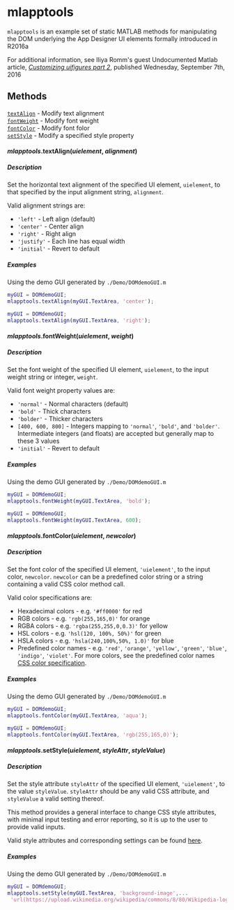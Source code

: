 # mlapptools
`mlapptools` is an example set of static MATLAB methods for manipulating the DOM underlying the App Designer UI elements formally introduced in R2016a

For additional information, see Iliya Romm's guest Undocumented Matlab article, [*Customizing uifigures part 2*](http://undocumentedmatlab.com/blog/customizing-uifigures-part-2), published Wednesday, September 7th, 2016

## Methods
[`textAlign`](#textAlign) - Modify text alignment  
[`fontWeight`](#fontWeight) - Modify font weight  
[`fontColor`](#fontColor) - Modify font folor  
[`setStyle`](#setStyle) - Modify a specified style property

<a name="textAlign"></a>
#### *mlapptools*.**textAlign**(*uielement*, *alignment*)
##### Description
Set the horizontal text alignment of the specified UI element, `uielement`, to that specified by the input alignment string, `alignment`. 

Valid alignment strings are:
  * `'left'` - Left align (default)
  * `'center'` - Center align
  * `'right'` - Right align
  * `'justify'` - Each line has equal width
  * `'initial'` - Revert to default

##### Examples
Using the demo GUI generated by `./Demo/DOMdemoGUI.m`

```MATLAB
myGUI = DOMdemoGUI;
mlapptools.textAlign(myGUI.TextArea, 'center');
```

```MATLAB
myGUI = DOMdemoGUI;
mlapptools.textAlign(myGUI.TextArea, 'right');
```

<a name="fontWeight"></a>
#### *mlapptools*.**fontWeight**(*uielement*, *weight*)
##### Description
Set the font weight of the specified UI element, `uielement`, to the input weight string or integer, `weight`.

Valid font weight property values are:
  * `'normal'` - Normal characters (default)
  * `'bold'` - Thick characters
  * `'bolder'` - Thicker characters
  * `[400, 600, 800]` - Integers mapping to `'normal'`, `'bold'`, and `'bolder'`. Intermediate integers (and floats) are accepted but generally map to these 3 values
  * `'initial'` - Revert to default

##### Examples
Using the demo GUI generated by `./Demo/DOMdemoGUI.m`

```MATLAB
myGUI = DOMdemoGUI;
mlapptools.fontWeight(myGUI.TextArea, 'bold');
```

```MATLAB
myGUI = DOMdemoGUI;
mlapptools.fontWeight(myGUI.TextArea, 600);
```

<a name="fontColor"></a>
#### *mlapptools*.**fontColor**(*uielement*, *newcolor*)
##### Description
Set the font color of the specified UI element, `'uielement'`, to the input color, `newcolor`. `newcolor` can be a predefined color string or a string containing a valid CSS color method call.

Valid color specifications are:
  * Hexadecimal colors - e.g. `'#ff0000'` for red
  * RGB colors - e.g. `'rgb(255,165,0)'` for orange
  * RGBA colors - e.g. `'rgba(255,255,0,0.3)'` for yellow
  * HSL colors - e.g. `'hsl(120, 100%, 50%)'` for green
  * HSLA colors - e.g. `'hsla(240,100%,50%, 1.0)'` for blue
  * Predefined color names - e.g. `'red'`, `'orange'`, `'yellow'`, `'green'`, `'blue'`, `'indigo'`, `'violet'`. For more colors, see the predefined color names [CSS color specification](https://www.w3.org/TR/css3-color/).

##### Examples
Using the demo GUI generated by `./Demo/DOMdemoGUI.m`

```MATLAB
myGUI = DOMdemoGUI;
mlapptools.fontColor(myGUI.TextArea, 'aqua');
```

```MATLAB
myGUI = DOMdemoGUI;
mlapptools.fontColor(myGUI.TextArea, 'rgb(255,165,0)');
```

<a name="setStyle"></a>
#### *mlapptools*.**setStyle**(*uielement*, *styleAttr*, *styleValue*)
##### Description
Set the style attribute `styleAttr` of the specified UI element, `'uielement'`, to the value `styleValue`. `styleAttr` should be any valid CSS attribute, and `styleValue` a valid setting thereof. 

This method provides a general interface to change CSS style attributes, with minimal input testing and error reporting, so it is up to the user to provide valid inputs.

Valid style attributes and corresponding settings can be found [here](https://www.w3schools.com/cssref/).

##### Examples
Using the demo GUI generated by `./Demo/DOMdemoGUI.m`
```MATLAB
myGUI = DOMdemoGUI;
mlapptools.setStyle(myGUI.TextArea, 'background-image',...
 'url(https://upload.wikimedia.org/wikipedia/commons/8/80/Wikipedia-logo-v2.svg)');
```